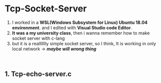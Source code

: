 # Tcp-Socket-Server
1. I worked in a **WSL(Windows Subsystem for Linux) Ubuntu 18.04 environment**. and I edited with **Visual Studio code Editor**.<br>
2. **It was a my university class**, then i wanna remember how to make socket server with c-lang<br>
3. but it is a reallllllly simple socket server, so I think, It is working in only local network -> ***maybe will wrong thing*** <br>
<br>

## 1. Tcp-echo-server.c ##
